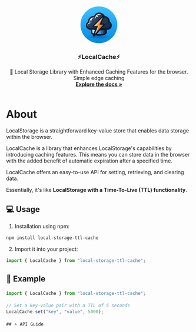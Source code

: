 <br />
<div align="center">
  <a >
    <img src="git/logo.jpg" alt="Logo" width="100" height="100" style="border-radius: 100%">
  </a>

  <h3 align="center">⚡LocalCache⚡</h3>

  <p align="center">
    🤖 Local Storage Library with Enhanced Caching Features for the browser. 
    <br>Simple edge caching
    <br />
    <a href="https://github.com//Samuel-Hinchliffe/LocalCache"><strong>Explore the docs »</strong></a>
    <br />
    <br />
  </p>
</div>

# About

LocalStorage is a straightforward key-value store that enables data storage within the browser.

LocalCache is a library that enhances LocalStorage's capabilities by introducing caching features. This means you can store data in the browser with the added benefit of automatic expiration after a specified time.

LocalCache offers an easy-to-use API for setting, retrieving, and clearing data.

Essentially, it's like **LocalStorage with a Time-To-Live (TTL) functionality**.

## 💻 Usage

1. Installation using npm:

```bash
npm install local-storage-ttl-cache
```

2. Import it into your project:

```javascript
import { LocalCache } from "local-storage-ttl-cache";
```

## 🤖 Example

```javascript
import { LocalCache } from "local-storage-ttl-cache";

// Set a key-value pair with a TTL of 5 seconds
LocalCache.set("key", "value", 5000);

## ⭐ API Guide
```

